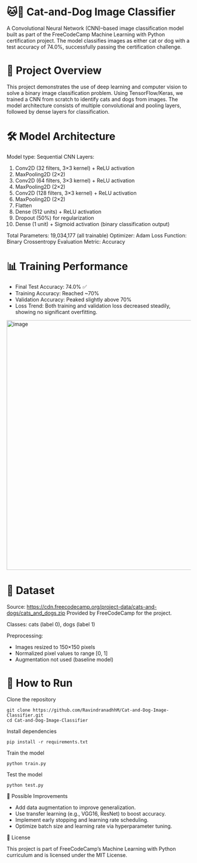 # 🐱🐶 Cat-and-Dog Image Classifier

A Convolutional Neural Network (CNN)–based image classification model built as part of the FreeCodeCamp Machine Learning with Python certification project. The model classifies images as either cat or dog with a test accuracy of 74.0%, successfully passing the certification challenge.
# 📌 Project Overview

This project demonstrates the use of deep learning and computer vision to solve a binary image classification problem. Using TensorFlow/Keras, we trained a CNN from scratch to identify cats and dogs from images. The model architecture consists of multiple convolutional and pooling layers, followed by dense layers for classification.
# 🛠️ Model Architecture

Model type: Sequential CNN
Layers:
1) Conv2D (32 filters, 3×3 kernel) + ReLU activation
2) MaxPooling2D (2×2)
3) Conv2D (64 filters, 3×3 kernel) + ReLU activation
4) MaxPooling2D (2×2)
5) Conv2D (128 filters, 3×3 kernel) + ReLU activation
6) MaxPooling2D (2×2)
7) Flatten
8) Dense (512 units) + ReLU activation
9) Dropout (50%) for regularization
10) Dense (1 unit) + Sigmoid activation (binary classification output)

Total Parameters: 19,034,177 (all trainable)
Optimizer: Adam
Loss Function: Binary Crossentropy
Evaluation Metric: Accuracy
# 📊 Training Performance
* Final Test Accuracy: 74.0% ✅
* Training Accuracy: Reached ~70%
* Validation Accuracy: Peaked slightly above 70%
* Loss Trend: Both training and validation loss decreased steadily, showing no significant overfitting.


<img width="689" height="682" alt="image" src="https://github.com/user-attachments/assets/7f667f6a-911c-4e7f-853e-481cb5a44608" />

# 📂 Dataset
Source: https://cdn.freecodecamp.org/project-data/cats-and-dogs/cats_and_dogs.zip
Provided by FreeCodeCamp for the project.

Classes: cats (label 0), dogs (label 1)

Preprocessing:
* Images resized to 150×150 pixels
* Normalized pixel values to range [0, 1]
* Augmentation not used (baseline model)

# 🚀 How to Run

Clone the repository 

    git clone https://github.com/RavindranadhhM/Cat-and-Dog-Image-Classifier.git
    cd Cat-and-Dog-Image-Classifier
Install dependencies

    pip install -r requirements.txt
Train the model

    python train.py
Test the model

    python test.py

📌 Possible Improvements
* Add data augmentation to improve generalization.
* Use transfer learning (e.g., VGG16, ResNet) to boost accuracy.
* Implement early stopping and learning rate scheduling.
* Optimize batch size and learning rate via hyperparameter tuning.

📜 License

This project is part of FreeCodeCamp’s Machine Learning with Python curriculum and is licensed under the MIT License.
